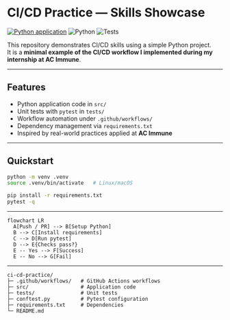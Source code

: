 # CI/CD Practice — Skills Showcase

[![Python application](https://github.com/JonasBlx/ci-cd-practice/actions/workflows/python-app.yml/badge.svg)](https://github.com/JonasBlx/ci-cd-practice/actions/workflows/python-app.yml)
![Python](https://img.shields.io/badge/Python-3.10+-blue)
![Tests](https://img.shields.io/badge/tests-pytest-green)

This repository demonstrates CI/CD skills using a simple Python project.  
It is a **minimal example of the CI/CD workflow I implemented during my internship at AC Immune**.

---

## Features

- Python application code in `src/`
- Unit tests with `pytest` in `tests/`
- Workflow automation under `.github/workflows/`
- Dependency management via `requirements.txt`
- Inspired by real-world practices applied at **AC Immune**

---

## Quickstart

```bash
python -m venv .venv
source .venv/bin/activate   # Linux/macOS

pip install -r requirements.txt
pytest -q
```

---

```mermaid
flowchart LR
  A[Push / PR] --> B[Setup Python]
  B --> C[Install requirements]
  C --> D[Run pytest]
  D --> E{Checks pass?}
  E -- Yes --> F[Success]
  E -- No --> G[Fail]
```

---

```
ci-cd-practice/
├─ .github/workflows/   # GitHub Actions workflows
├─ src/                 # Application code
├─ tests/               # Unit tests
├─ conftest.py          # Pytest configuration
├─ requirements.txt     # Dependencies
└─ README.md
```
